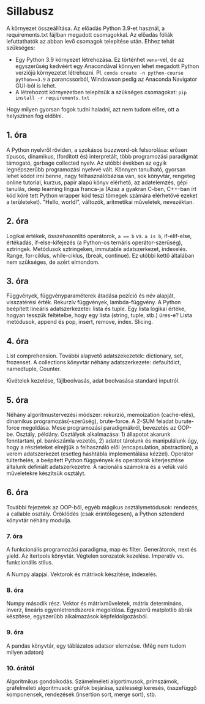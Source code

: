 # Sillabusz


A környezet összeállítása. Az előadás Python 3.9-et használ, a requirements.txt fájlban megadott csomagokkal. Az előadás fóliák lefuttathatók az abban levő csomagok telepítése után. Ehhez tehát szükséges:
* Egy Python 3.9 környezet létrehozása. Ez történhet `venv`-vel, de az egyszerűség kedvéért egy Anacondával könnyen lehet megadott Python verziójú környezetet létrehozni. Pl. `conda create -n python-course python==3.9` a parancssorból, Windowson pedig az Anaconda Navigator GUI-ból is lehet.
* A létrehozott környezetben telepítsük a szükséges csomagokat: `pip install -r requirements.txt`

Hogy milyen gyorsan fogok tudni haladni, azt nem tudom előre, ott a helyszínen fog eldőlni.


## 1. óra


A Python nyelvről röviden, a szokásos buzzword-ok felsorolása: erősen típusos, dinamikus, (fordított és) interpretált, több programozási paradigmát támogató, garbage collected nyelv.
Az utóbbi években az egyik legnépszerűbb programozási nyelvvé vált. Könnyen tanulható, gyorsan lehet kódot írni benne, nagy felhasználóbázisa van, sok könyvtár, rengeteg online tutorial, kurzus, papír alapú könyv elérhető, az adatelemzés, gépi tanulás, deep learning lingua franca-ja (Azaz a gyakran C-ben, C++-ban írt kód köré tett Python wrapper kód teszi tömegek számára elérhetővé ezeket a területeket). "Hello, world!", változók, aritmetikai műveletek, nevezéktan.

## 2. óra

Logikai értékek, összehasonlító operátorok, `a == b` vs. `a is b`, if-elif-else, értékadás, if-else-kifejezés (a Python-os ternáris operátor-szerűség), sztringek. Metódusok sztringeken, immutable adatszerkezet, indexelés. Range, for-ciklus, while-ciklus, (break, continue). Ez utóbbi kettő általában nem szükséges, de azért elmondom.


## 3. óra

Függvények, függvényparaméterek átadása pozíció és név alapját, visszatérési érték. Rekurzív függvények, lambda-függvény. A Python beépített lineáris adatszerkezetei: lista és tuple. Egy lista logikai értéke, hogyan tesszük feltételbe, hogy egy lista (string, tuple, stb.) üres-e? Lista metódusok, append és pop, insert, remove, index. Slicing.


## 4. óra

List comprehension. További alapvető adatszekezetek: dictionary, set, frozenset. A collections könyvtár néhány adatszerkezete: defaultdict, namedtuple, Counter.

Kivételek kezelése, fájlbeolvasás, adat beolvasása standard inputról.


## 5. óra

Néhány algoritmustervezési módszer: rekurzió, memoization (cache-elés), dinamikus programozás(-szerűség), brute-force. A
2-SUM feladat burute-force megoldása. Mese programozási paradigmákról, bevezetés az OOP-be. Osztály, példány. Osztályok
alkalmazása: 1) állapotot akarunk fenntartani, pl. bankszámla vezetés, 2) adatot tárolunk és manipulálunk úgy, hogy a részleteket elrejtjük a felhasználó elől (encapsulation, abstraction), a verem adatszerkezet (esetleg hashtábla implementálása kézzel). Operátor túlterhelés, a
beépített Python függvények és operátorok kiterjesztése általunk definiált adatszerkezetre. A racionális számokra és a velük való műveletekre készítsük osztályt.

## 6. óra

További fejezetek az OOP-ből, egyéb mágikus osztálymetódusok: rendezés, a callable osztály. Öröklődés (csak érintőlegesen), a Python sztenderd könyvtár néhány modulja.


### 7. óra

A funkcionális programozási paradigma, map és filter. Generátorok, next és yield. Az itertools könyvtár. Végtelen sorozatok kezelése. Imperatív vs. funkcionális stílus.

A Numpy alapjai. Vektorok és mátrixok készítése, indexelés.

### 8. óra

Numpy második rész. Vektor és mátrixműveletek, mátrix determináns, inverz, lineáris egyenletrendszerek megoldása. Egyszerű matplotlib ábrák készítése, egyszerűbb alkalmazások képfeldolgozásból.

### 9. óra

A pandas könyvtár, egy táblázatos adatsor elemzése. (Még nem tudom milyen adaton)

### 10. órától

Algoritmikus gondolkodás. Számelméleti algortimusok, prímszámok, gráfelméleti algoritmusok: gráfok bejárása, szélességi keresés, összefüggő komponensek, rendezések (insertion sort, merge sort), stb.
